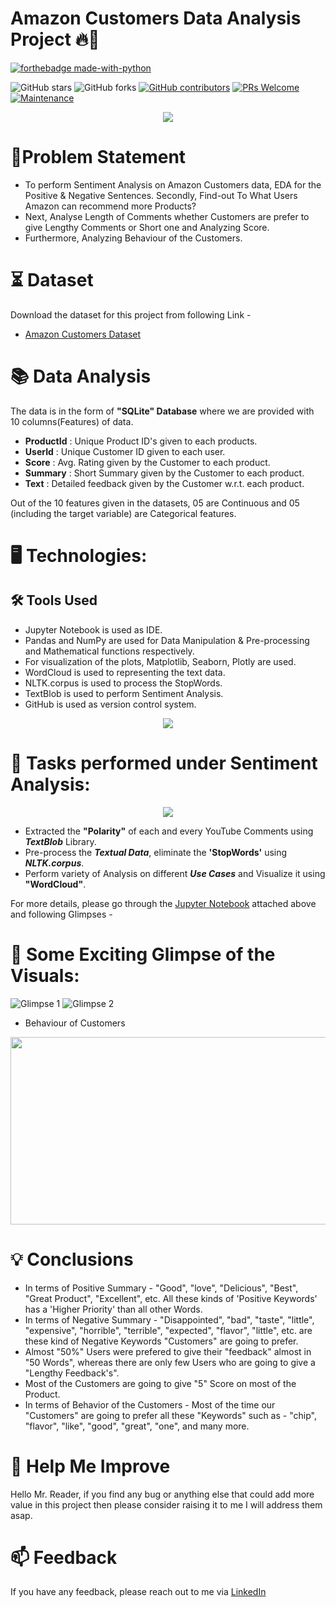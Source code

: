 
# Amazon Customers Data Analysis Project 🔥🍁

<p align="center">

  [![forthebadge made-with-python](http://ForTheBadge.com/images/badges/made-with-python.svg)](https://www.python.org/)
  
  ![GitHub stars](https://img.shields.io/github/stars/Lokesh-Attarde/Amazon_Customers_Data_Analysis)
  ![GitHub forks](https://img.shields.io/github/forks/Lokesh-Attarde/Amazon_Customers_Data_Analysis)
  [![GitHub contributors](https://img.shields.io/github/contributors/Lokesh-Attarde/Amazon_Customers_Data_Analysis.svg)](https://GitHub.com/Lokesh-Attarde/Amazon_Customers_Data_Analysis/graphs/contributors/)
  [![PRs Welcome](https://img.shields.io/badge/PRs-welcome-brightgreen.svg?style=flat-square)](http://makeapullrequest.com)
  [![Maintenance](https://img.shields.io/badge/Maintained%3F-yes-green.svg)](https://GitHub.com/Naereen/StrapDown.js/graphs/commit-activity)
</p>  

<p align="center">
  <img src="https://user-images.githubusercontent.com/84115928/142349256-b8571a8e-d75e-42e8-a9c0-8d1af09a7d73.jpg">
</p>

# 📝Problem Statement

- To perform Sentiment Analysis on Amazon Customers data, EDA for the Positive & Negative Sentences. Secondly, Find-out To What Users Amazon can recommend more Products?
- Next, Analyse Length of Comments whether Customers are prefer to give Lengthy Comments or Short one and Analyzing Score.
- Furthermore, Analyzing Behaviour of the Customers.

# ⏳ Dataset
Download the dataset for this project from following Link -
* [Amazon Customers Dataset](https://drive.google.com/file/d/1AIkvkTer9OoomvER69RSLol16k7A4xZ6/view?usp=sharing)

# 📚 Data Analysis
The data is in the form of **"SQLite" Database** where we are provided with 10 columns(Features) of data.

* **ProductId** : Unique Product ID's given to each products.
* **UserId** : Unique Customer ID given to each user.
* **Score** : Avg. Rating given by the Customer to each product.
* **Summary** : Short Summary given by the Customer to each product.
* **Text** : Detailed feedback given by the Customer w.r.t. each product.

Out of the 10 features given in the datasets, 05 are Continuous and 05 (including the target variable) are Categorical features.

# 🖥️ Technologies:
## 🛠️ Tools Used
* Jupyter Notebook is used as IDE.
* Pandas and NumPy are used for Data Manipulation & Pre-processing and Mathematical functions respectively.
* For visualization of the plots, Matplotlib, Seaborn, Plotly are used.
* WordCloud is used to representing the text data.
* NLTK.corpus is used to process the StopWords.
* TextBlob is used to perform Sentiment Analysis.
* GitHub is used as version control system.

<p align="center">
  <img src="https://user-images.githubusercontent.com/84115928/142146950-3081ea19-cd90-4999-8f67-728ceb57ac8a.png">
</p>

# 🎉 Tasks performed under Sentiment Analysis:
<p align="center">
  <img src="https://user-images.githubusercontent.com/84115928/142443073-646c4a34-ed77-460b-becf-3b6976201339.gif">
</p>

* Extracted the **"Polarity"** of each and every YouTube Comments using ***TextBlob*** Library.
* Pre-process the ***Textual Data***, eliminate the **'StopWords'** using ***NLTK.corpus***. 
* Perform variety of Analysis on different ***Use Cases*** and Visualize it using **"WordCloud"**. 

For more details, please go through the [Jupyter Notebook](https://drive.google.com/file/d/1eTKLGeFMZR2IJij8V3qjMSuO9PnCvsHG/view?usp=sharing) attached above and following Glimpses -

# 🌱 Some Exciting Glimpse of the Visuals:
![Glimpse 1](https://user-images.githubusercontent.com/84115928/142457948-9626a04a-4e51-4f47-a5f9-4c2a0564d700.gif)
![Glimpse 2](https://user-images.githubusercontent.com/84115928/142457991-11f27fb1-8ced-49e7-bd12-10893373cecd.gif)
* Behaviour of Customers
<p align="center">
  <img width="600" height="300" src="https://user-images.githubusercontent.com/84115928/142458029-9bbf8b08-b6a2-47b5-b44e-516afba8acb5.JPG">
</p>

# 💡 Conclusions
* In terms of Positive Summary - "Good", "love", "Delicious", "Best", "Great Product", "Excellent", etc. All these kinds of 'Positive Keywords' has a 'Higher Priority' than all other Words.
* In terms of Negative Summary - "Disappointed", "bad", "taste", "little", "expensive", "horrible", "terrible", "expected", "flavor", "little", etc. are these kind of Negative Keywords "Customers" are going to prefer.
* Almost "50%" Users were prefered to give their "feedback" almost in "50 Words", whereas there are only few Users who are going to give a "Lengthy Feedback's".
* Most of the Customers are going to give "5" Score on most of the Product.
* In terms of Behavior of the Customers - Most of the time our "Customers" are going to prefer all these "Keywords" such as - "chip", "flavor", "like", "good", "great", "one", and many more.

# 🎉 Help Me Improve
Hello Mr. Reader, if you find any bug or anything else that could add more value in this project then please consider raising it to me I will address them asap.
  
# 📫 Feedback
If you have any feedback, please reach out to me via [LinkedIn](https://www.linkedin.com/in/lokesh-attarde-145086141/)
